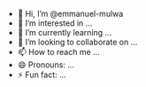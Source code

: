 - 👋 Hi, I’m @emmanuel-mulwa
- 👀 I’m interested in ...
- 🌱 I’m currently learning ...
- 💞️ I’m looking to collaborate on ...
- 📫 How to reach me ...
- 😄 Pronouns: ...
- ⚡ Fun fact: ...

<!---
emmanuel-mulwa/emmanuel-mulwa is a ✨ special ✨ repository because its `README.md` (this file) appears on your GitHub profile.
You can click the Preview link to take a look at your changes.
--->
